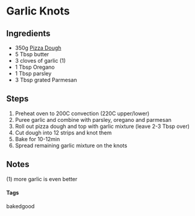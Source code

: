 # Garlic Knots

## Ingredients

* 350g [Pizza Dough](PizzaDoug.html)
* 5 Tbsp butter 
* 3 cloves of garlic (1) 
* 1 Tbsp Oregano
* 1 Tbsp parsley 
* 3 Tbsp grated Parmesan

## Steps

1. Preheat oven to 200C convection (220C upper/lower)
2. Puree garlic and combine with parsley, oregano and parmesan
3. Roll out pizza dough and top with garlic mixture (leave 2-3 Tbsp over)
4. Cut dough into 12 strips and knot them
5. Bake for 10-12min
6. Spread remaining garlic mixture on the knots

## Notes

(1) more garlic is even better

#### Tags
bakedgood
